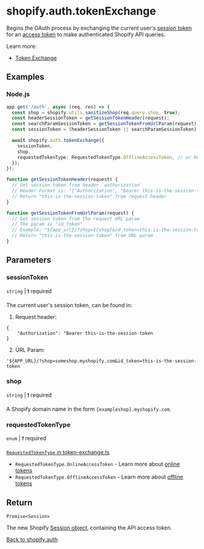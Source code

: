 # shopify.auth.tokenExchange

Begins the OAuth process by exchanging the current user's [session token](https://shopify.dev/docs/apps/auth/session-tokens) for an
[access token](https://shopify.dev/docs/apps/auth/access-token-types/online.md) to make authenticated Shopify API queries.

Learn more:

- [Token Exchange](../../guides/oauth.md#token-exchange)

## Examples

### Node.js

```ts
app.get('/auth', async (req, res) => {
  const shop = shopify.utils.sanitizeShop(req.query.shop, true);
  const headerSessionToken = getSessionTokenHeader(request);
  const searchParamSessionToken = getSessionTokenFromUrlParam(request);
  const sessionToken = (headerSessionToken || searchParamSessionToken)!;

  await shopify.auth.tokenExchange({
    sessionToken,
    shop,
    requestedTokenType: RequestedTokenType.OfflineAccessToken, // or RequestedTokenType.OnlineAccessToken
  });
});

function getSessionTokenHeader(request) {
  // Get session token from header `authorization`
  // Header Format is: "{"Authorization", "Bearer this-is-the-session-token"}
  // Return "this-is-the-session-token" from request header
}

function getSessionTokenFromUrlParam(request) {
  // Get session token from the request URL param
  // The param is "id_token"
  // Example: "${app_url}/?shop=${shop}&id_token=this-is-the-session-token"
  // Return "this-is-the-session-token" from URL param
}
```

## Parameters

### sessionToken

`string` | :exclamation: required

The current user's session token, can be found in:

1. Request header:

```
{
    "Authorization": "Bearer this-is-the-session-token
}
```

2. URL Param:

```
'${APP_URL}/?shop=someshop.myshopify.com&id_token=this-is-the-session-token
```

### shop

`string` | :exclamation: required

A Shopify domain name in the form `{exampleshop}.myshopify.com`.

### requestedTokenType

`enum` | :exclamation: required

[`RequestedTokenType` in token-exchange.ts](../../../lib/auth/oauth/token-exchange.ts)

- `RequestedTokenType.OnlineAccessToken` - Learn more about [online tokens](https://shopify.dev/docs/apps/auth/access-token-types/online.md)
- `RequestedTokenType.OfflineAccessToken` - Learn more about [offline tokens](https://shopify.dev/docs/apps/auth/access-token-types/offline.md)

## Return

`Promise<Session>`

The new Shopify [Session object](../../../lib/session/session.ts), containing the API access token.

[Back to shopify.auth](./README.md)
